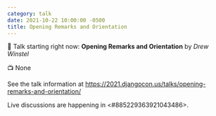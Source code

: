 ```yaml
---
category: talk
date: 2021-10-22 10:00:00 -0500
title: Opening Remarks and Orientation
---
```


:tada: Talk starting right now: **Opening Remarks and Orientation** by *Drew Winstel*

:tv: None

See the talk information at https://2021.djangocon.us/talks/opening-remarks-and-orientation/

Live discussions are happening in <#885229363921043486>.
